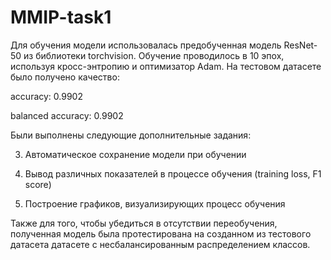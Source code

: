 # MMIP-task1
Для обучения модели использовалась предобученная модель ResNet-50 из библиотеки torchvision. Обучение проводилось в 10 эпох, используя кросс-энтропию и оптимизатор Adam. На тестовом датасете было получено качество:

accuracy: 0.9902

balanced accuracy: 0.9902

Были выполнены следующие дополнительные задания:

3. Автоматическое сохранение модели при обучении

5. Вывод различных показателей в процессе обучения (training loss, F1 score)

6. Построение графиков, визуализирующих процесс обучения

Также для того, чтобы убедиться в отсутствии переобучения, полученная модель была протестирована на созданном из тестового датасета датасете с несбалансированным распределением классов.
